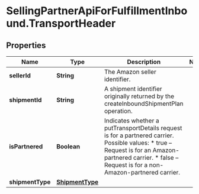 # SellingPartnerApiForFulfillmentInbound.TransportHeader

## Properties
Name | Type | Description | Notes
------------ | ------------- | ------------- | -------------
**sellerId** | **String** | The Amazon seller identifier. | 
**shipmentId** | **String** | A shipment identifier originally returned by the createInboundShipmentPlan operation. | 
**isPartnered** | **Boolean** | Indicates whether a putTransportDetails request is for a partnered carrier.  Possible values:  * true – Request is for an Amazon-partnered carrier.  * false – Request is for a non-Amazon-partnered carrier. | 
**shipmentType** | [**ShipmentType**](ShipmentType.md) |  | 


